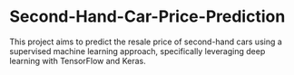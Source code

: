 # Second-Hand-Car-Price-Prediction
This project aims to predict the resale price of second-hand cars using a supervised machine learning approach, specifically leveraging deep learning with TensorFlow and Keras.
